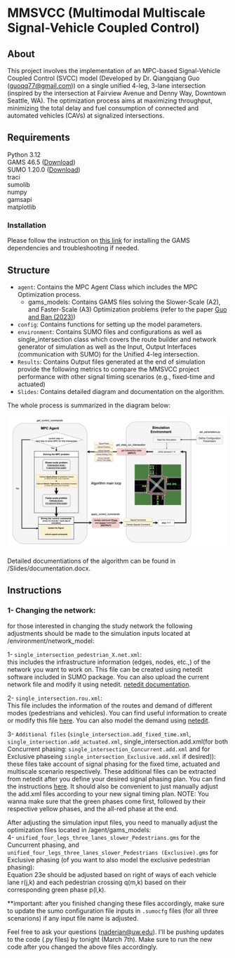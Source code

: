 # MMSVCC (Multimodal Multiscale Signal-Vehicle Coupled Control)

## About
This project involves the implementation of an MPC-based Signal-Vehicle Coupled Control (SVCC) model (Developed by Dr. Qiangqiang Guo (guoqq77@gmail.com)) on a single unified 4-leg, 3-lane intersection (inspired by the intersection at Fairview Avenue and Denny Way, Downtown Seattle, WA). The optimization process aims at maximizing throughput, minimizing the total delay and fuel consumption of connected and automated vehicles (CAVs) at signalized intersections.

## Requirements
Python 3.12   
GAMS 46.5 ([Download](https://www.gams.com/download/))  
SUMO 1.20.0  ([Download](https://eclipse.dev/sumo/))  
traci  
sumolib  
numpy  
gamsapi  
matplotlib  

### Installation
Please follow the instruction on [this link](https://www.gams.com/latest/docs/API_PY_GETTING_STARTED.html) for installing the GAMS dependencies and troubleshooting if needed. 

## Structure
- `agent`: Contains the MPC Agent Class which includes the MPC Optimization process.  
    - gams_models: Contains GAMS files solving the Slower-Scale (A2), and Faster-Scale (A3) Optimization problems (refer to the paper [Guo and Ban (2023)](https://www.sciencedirect.com/science/article/abs/pii/S0191261523001121))  
- `config`: Contains functions for setting up the model parameters.
- `environment`: Contains SUMO files and configurations as well as single_intersection class which covers the route builder and network generator of simulation as well as the Input, Output Interfaces (communication with SUMO) for the Unified 4-leg intersection.
- `Results`: Contains Output files generated at the end of simulation provide the following metrics to compare the MMSVCC project performance with other signal timing scenarios (e.g., fixed-time and actuated)
- `Slides`: Contains detailed diagram and documentation on the algorithm.

The whole process is summarized in the diagram below:  

![MPC Agent Diagram](Slides/Diagram2.png)

 
Detailed documentiations of the algorithm can be found in /Slides/documentation.docx.  


## Instructions
### 1- Changing the network:
for those interested in changing the study network the following adjustments should be made to the simulation inputs located at /environment/network_model:  
  
1- `single_intersection_pedestrian_X.net.xml`:  
    this includes the infrastructure information (edges, nodes, etc.,) of the network you want to work on. This file can be created using netedit software included in SUMO package. You can also upload the current network file and modify it using netedit. [netedit documentation](https://sumo.dlr.de/docs/Netedit/index.html).   
      
2- `single_intersection.rou.xml`:  
    This file includes the information of the routes and demand of different modes (pedestrians and vehicles). You can find useful information to create or modify this file [here](https://sumo.dlr.de/docs/Definition_of_Vehicles%2C_Vehicle_Types%2C_and_Routes.html). You can also model the demand using [netedit](https://sumo.dlr.de/docs/Netedit/elementsDemand.html).   
      
3- `Additional files` (`single_intersection.add_fixed_time.xml`, `single_intersection.add_actuated.xml`, single_intersection.add.xml(for both Concurrent phasing: `single_intersection_Concurrent.add.xml` and for Exclusive phaseing `single_intersection_Exclusive.add.xml` if desired)):   
    these files take account of signal phasing for the fixed time, actuated and multiscale scenario respectively. These additional files can be extracted from netedit after you define your desired signal phasing plan. You can find the instructions [here](https://sumo.dlr.de/docs/Simulation/Traffic_Lights.html). It should also be convenient to just manually adjust the add.xml files according to your new signal timing plan. NOTE: You wanna make sure that the green phases come first, followed by their respective yellow phases, and the all-red phase at the end.  

After adjusting the simulation input files, you need to manually adjust the optimization files located in /agent/gams_models:  
4- `unified_four_legs_three_lanes_slower_Pedestrians.gms` for the Cuncurrent phasing, and `unified_four_legs_three_lanes_slower_Pedestrians (Exclusive).gms` for Exclusive phasing (of you want to also model the exclusive pedestrian phasing):   
Equation 23e should be adjusted based on right of ways of each vehicle lane r(j,k) and each pedestrian crossing q(m,k) based on their corresponding green phase p(l,k).  
  
**important: after you finished changing these files accordingly, make sure to update the sumo configuration file inputs in `.sumocfg` files (for all three scenarions) if any input file name is adjusted.  

  
Feel free to ask your questions (naderian@uw.edu). I'll be pushing updates to the code (.py files) by tonight (March 7th). Make sure to run the new code after you changed the above files accordingly. 
